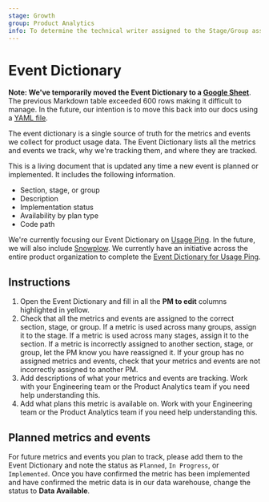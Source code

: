 ```yaml
---
stage: Growth
group: Product Analytics
info: To determine the technical writer assigned to the Stage/Group associated with this page, see https://about.gitlab.com/handbook/engineering/ux/technical-writing/#designated-technical-writers
---
```


# Event Dictionary

**Note: We've temporarily moved the Event Dictionary to a [Google Sheet](https://docs.google.com/spreadsheets/d/1VzE8R72Px_Y_LlE3Z05LxUlG_dumWe3vl-HeUo70TPw/edit?usp=sharing)**. The previous Markdown table exceeded 600 rows making it difficult to manage. In the future, our intention is to move this back into our docs using a [YAML file](https://gitlab.com/gitlab-org/gitlab-docs/-/issues/823).

The event dictionary is a single source of truth for the metrics and events we collect for product usage data. The Event Dictionary lists all the metrics and events we track, why we're tracking them, and where they are tracked.

This is a living document that is updated any time a new event is planned or implemented. It includes the following information.

- Section, stage, or group
- Description
- Implementation status
- Availability by plan type
- Code path

We're currently focusing our Event Dictionary on [Usage Ping](usage_ping.md). In the future, we will also include [Snowplow](snowplow.md). We currently have an initiative across the entire product organization to complete the [Event Dictionary for Usage Ping](https://gitlab.com/groups/gitlab-org/-/epics/4174).

## Instructions

1. Open the Event Dictionary and fill in all the **PM to edit** columns highlighted in yellow.
1. Check that all the metrics and events are assigned to the correct section, stage, or group. If a metric is used across many groups, assign it to the stage. If a metric is used across many stages, assign it to the section. If a metric is incorrectly assigned to another section, stage, or group, let the PM know you have reassigned it. If your group has no assigned metrics and events, check that your metrics and events are not incorrectly assigned to another PM.
1. Add descriptions of what your metrics and events are tracking. Work with your Engineering team or the Product Analytics team if you need help understanding this.
1. Add what plans this metric is available on. Work with your Engineering team or the Product Analytics team if you need help understanding this.

## Planned metrics and events

For future metrics and events you plan to track, please add them to the Event Dictionary and note the status as `Planned`, `In Progress`, or `Implemented`. Once you have confirmed the metric has been implemented and have confirmed the metric data is in our data warehouse, change the status to **Data Available**.

